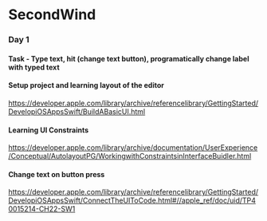 # SecondWind

### Day 1
#### Task - Type text, hit (change text button), programatically change label with typed text
#### Setup project and learning layout of the editor
https://developer.apple.com/library/archive/referencelibrary/GettingStarted/DevelopiOSAppsSwift/BuildABasicUI.html
#### Learning UI Constraints
https://developer.apple.com/library/archive/documentation/UserExperience/Conceptual/AutolayoutPG/WorkingwithConstraintsinInterfaceBuidler.html
#### Change text on button press
https://developer.apple.com/library/archive/referencelibrary/GettingStarted/DevelopiOSAppsSwift/ConnectTheUIToCode.html#//apple_ref/doc/uid/TP40015214-CH22-SW1
